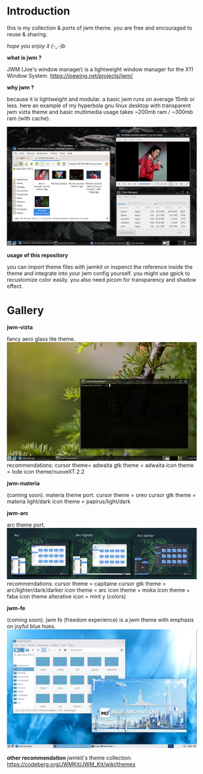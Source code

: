 # Introduction

this is my collection & ports of jwm theme.
you are free and encouraged to reuse & sharing.

*hope you enjoy it (-_-)b*

**what is jwm ?**

JWM (Joe's window manager) is a lightweight window manager for the X11 Window System.
https://joewing.net/projects/jwm/

**why jwm ?**

because it is lightweight and modular. a basic jwm runs on average 15mb or less. here an example of my hyperbola gnu linux desktop with transparent jwm vizta theme and basic multimedia usage takes ~200mb ram / ~300mb ram (with cache).

![sample](/jwm-vizta/jwm-ram-usage.png)

**usage of this repository**

you can import theme files with jwmkit or inspenct the reference inside the theme and integrate into your jwm config yourself. you might use gpick to recustomize color easily. you also need picom for transparency and shadow effect.

# Gallery

**jwm-vizta**

fancy aero glass lite theme.
![sample](/jwm-vizta/sample.png)
recommendations:
cursor theme= adwaita
gtk theme = adwaita
icon theme = lxde icon theme/nuoveXT.2.2

**jwm-materia**

(coming soon). materia theme port.
cursor theme = oreo cursor
gtk theme = materia light/dark
icon theme = papirus/light/dark

**jwm-arc**

arc theme port.
![sample](/jwm-arc/sample.png)
recommendations:
cursor theme = capitaine cursor
gtk theme = arc/lighter/dark/darker
icon theme = arc icon theme + moka icon theme + faba icon theme
alterative icon = mint y (colors)

**jwm-fe**

(coming soon). jwm fe (freedom experience) is a jwm theme with emphasis on joyful blue hues.
![sample](/jwm-fe/sample.png)

**other recommendation**
jwmkit's theme collection: https://codeberg.org/JWMKit/JWM_Kit/wiki/themes